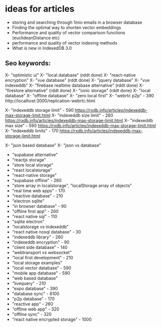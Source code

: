 # ideas for articles


- storing and searching through 1mio emails in a browser database
- Finding the optimal way to shorten vector embeddings
- Performance and quality of vector comparison functions (euclideanDistance etc)
- performance and quality of vector indexing methods
- What is new in IndexedDB 3.0

## Seo keywords:

X- "optimistic ui"
X- "local database" (rddt done)
X- "react-native encryption"
X- "vue database" (rddt done)
X- "jquery database"
X- "vue indexeddb"
X- "firebase realtime database alternative" (rddt done)
X- "firestore alternative" (rddt done)
X- "ionic storage" (rddt done)
X- "local database"
X- "offline database"
X- "zero local first"
X- "webrtc p2p" - 390 http://localhost:3000/replication-webrtc.html

X- "indexeddb storage limit" - 590 https://rxdb.info/articles/indexeddb-max-storage-limit.html
X- "indexeddb size limit" - 260 https://rxdb.info/articles/indexeddb-max-storage-limit.html
X- "indexeddb max size" - 590 https://rxdb.info/articles/indexeddb-max-storage-limit.html
X- "indexeddb limits" - 170 https://rxdb.info/articles/indexeddb-max-storage-limit.html

X- "json based database"
X- "json vs database"


- "supabase alternative"
- "reactjs storage"
- "store local storage"
- "react localstorage"
- "react-native storage"
- "supabase offline" - 260
- "store array in localstorage", "localStorage array of objects"
- "real time web apps" - 170
- "reactive database" - 210
- "electron sqlite"
- "in browser database" - 90
- "offline first app" - 260
- "react native sql" - 110
- "sqlite electron"
- "localstorage vs indexeddb"
- "react native nosql database" - 30
- "indexeddb library" - 260
- "indexeddb encryption" - 90
- "client side database" - 140
- "webtransport vs websocket"
- "local first development" - 210
- "local storage examples"
- "local vector database" - 590
- "mobile app database" - 590
- "web based database"
- "livequery" - 210
- "expo database" - 390
- "database sync" - 8100
- "p2p database" - 170
- "reactive app" - 260
- "offline web app" - 320
- "offline sync" - 320
- "react native encrypted storage" - 1000
